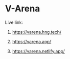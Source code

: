 # V-Arena
Live link:
1) https://varena.hng.tech/

2) https://varena.app/

3) https://varena.netlify.app/

